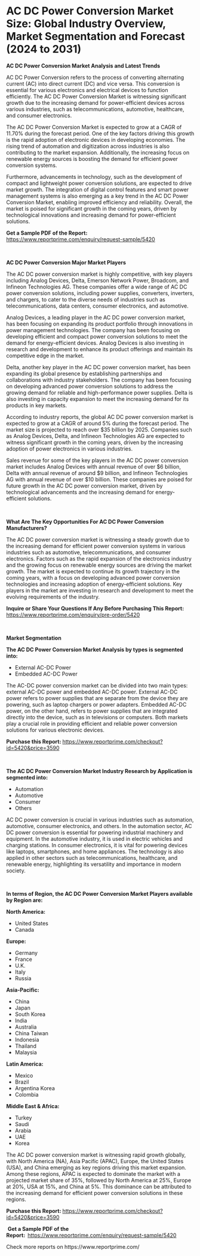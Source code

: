 <p><h1>AC DC Power Conversion Market Size: Global Industry Overview, Market Segmentation and Forecast (2024 to 2031)</h1></p><p><strong>AC DC Power Conversion Market Analysis and Latest Trends</strong></p>
<p><p>AC DC Power Conversion refers to the process of converting alternating current (AC) into direct current (DC) and vice versa. This conversion is essential for various electronics and electrical devices to function efficiently. The AC DC Power Conversion Market is witnessing significant growth due to the increasing demand for power-efficient devices across various industries, such as telecommunications, automotive, healthcare, and consumer electronics.</p><p>The AC DC Power Conversion Market is expected to grow at a CAGR of 11.70% during the forecast period. One of the key factors driving this growth is the rapid adoption of electronic devices in developing economies. The rising trend of automation and digitization across industries is also contributing to the market expansion. Additionally, the increasing focus on renewable energy sources is boosting the demand for efficient power conversion systems.</p><p>Furthermore, advancements in technology, such as the development of compact and lightweight power conversion solutions, are expected to drive market growth. The integration of digital control features and smart power management systems is also emerging as a key trend in the AC DC Power Conversion Market, enabling improved efficiency and reliability. Overall, the market is poised for significant growth in the coming years, driven by technological innovations and increasing demand for power-efficient solutions.</p></p>
<p><strong>Get a Sample PDF of the Report:&nbsp;</strong> <a href="https://www.reportprime.com/enquiry/request-sample/5420">https://www.reportprime.com/enquiry/request-sample/5420</a></p>
<p>&nbsp;</p>
<p><strong>AC DC Power Conversion Major Market Players</strong></p>
<p><p>The AC DC power conversion market is highly competitive, with key players including Analog Devices, Delta, Emerson Network Power, Broadcom, and Infineon Technologies AG. These companies offer a wide range of AC DC power conversion solutions, including power supplies, converters, inverters, and chargers, to cater to the diverse needs of industries such as telecommunications, data centers, consumer electronics, and automotive.</p><p>Analog Devices, a leading player in the AC DC power conversion market, has been focusing on expanding its product portfolio through innovations in power management technologies. The company has been focusing on developing efficient and compact power conversion solutions to meet the demand for energy-efficient devices. Analog Devices is also investing in research and development to enhance its product offerings and maintain its competitive edge in the market.</p><p>Delta, another key player in the AC DC power conversion market, has been expanding its global presence by establishing partnerships and collaborations with industry stakeholders. The company has been focusing on developing advanced power conversion solutions to address the growing demand for reliable and high-performance power supplies. Delta is also investing in capacity expansion to meet the increasing demand for its products in key markets.</p><p>According to industry reports, the global AC DC power conversion market is expected to grow at a CAGR of around 5% during the forecast period. The market size is projected to reach over $35 billion by 2025. Companies such as Analog Devices, Delta, and Infineon Technologies AG are expected to witness significant growth in the coming years, driven by the increasing adoption of power electronics in various industries.</p><p>Sales revenue for some of the key players in the AC DC power conversion market includes Analog Devices with annual revenue of over $6 billion, Delta with annual revenue of around $9 billion, and Infineon Technologies AG with annual revenue of over $10 billion. These companies are poised for future growth in the AC DC power conversion market, driven by technological advancements and the increasing demand for energy-efficient solutions.</p></p>
<p>&nbsp;</p>
<p><strong>What Are The Key Opportunities For AC DC Power Conversion Manufacturers?</strong></p>
<p><p>The AC DC power conversion market is witnessing a steady growth due to the increasing demand for efficient power conversion systems in various industries such as automotive, telecommunications, and consumer electronics. Factors such as the rapid expansion of the electronics industry and the growing focus on renewable energy sources are driving the market growth. The market is expected to continue its growth trajectory in the coming years, with a focus on developing advanced power conversion technologies and increasing adoption of energy-efficient solutions. Key players in the market are investing in research and development to meet the evolving requirements of the industry.</p></p>
<p><strong>Inquire or Share Your Questions If Any Before Purchasing This Report:</strong> <a href="https://www.reportprime.com/enquiry/pre-order/5420">https://www.reportprime.com/enquiry/pre-order/5420</a></p>
<p>&nbsp;</p>
<p><strong>Market Segmentation</strong></p>
<p><strong>The AC DC Power Conversion Market Analysis by types is segmented into:</strong></p>
<p><ul><li>External AC-DC Power</li><li>Embedded AC-DC Power</li></ul></p>
<p><p>The AC-DC power conversion market can be divided into two main types: external AC-DC power and embedded AC-DC power. External AC-DC power refers to power supplies that are separate from the device they are powering, such as laptop chargers or power adapters. Embedded AC-DC power, on the other hand, refers to power supplies that are integrated directly into the device, such as in televisions or computers. Both markets play a crucial role in providing efficient and reliable power conversion solutions for various electronic devices.</p></p>
<p><strong>Purchase this Report:&nbsp;</strong><a href="https://www.reportprime.com/checkout?id=5420&price=3590">https://www.reportprime.com/checkout?id=5420&price=3590</a></p>
<p>&nbsp;</p>
<p><strong>The AC DC Power Conversion Market Industry Research by Application is segmented into:</strong></p>
<p><ul><li>Automation</li><li>Automotive</li><li>Consumer</li><li>Others</li></ul></p>
<p><p>AC DC power conversion is crucial in various industries such as automation, automotive, consumer electronics, and others. In the automation sector, AC DC power conversion is essential for powering industrial machinery and equipment. In the automotive industry, it is used in electric vehicles and charging stations. In consumer electronics, it is vital for powering devices like laptops, smartphones, and home appliances. The technology is also applied in other sectors such as telecommunications, healthcare, and renewable energy, highlighting its versatility and importance in modern society.</p></p>
<p>&nbsp;</p>
<p><strong>In terms of Region, the AC DC Power Conversion Market Players available by Region are:</strong></p>
<p>
    <p> <strong> North America: </strong>
        <ul>
            <li>United States</li>
            <li>Canada</li>
        </ul>
        </p> 
    <p> <strong> Europe: </strong>
        <ul>
            <li>Germany</li>
            <li>France</li>
            <li>U.K.</li>
            <li>Italy</li>
            <li>Russia</li>
        </ul>
        </p> 
    <p> <strong> Asia-Pacific: </strong>
        <ul>
            <li>China</li>
            <li>Japan</li>
            <li>South Korea</li>
            <li>India</li>
            <li>Australia</li>
            <li>China Taiwan</li>
            <li>Indonesia</li>
            <li>Thailand</li>
            <li>Malaysia</li>
        </ul>
        </p> 
    <p> <strong> Latin America: </strong>
        <ul>
            <li>Mexico</li>
            <li>Brazil</li>
            <li>Argentina Korea</li>
            <li>Colombia</li>
        </ul>
        </p> 
    <p> <strong> Middle East & Africa: </strong>
        <ul>
            <li>Turkey</li>
            <li>Saudi</li>
            <li>Arabia</li>
            <li>UAE</li>
            <li>Korea</li>
        </ul>
    </p>
    </p>
<p><p>The AC DC power conversion market is witnessing rapid growth globally, with North America (NA), Asia Pacific (APAC), Europe, the United States (USA), and China emerging as key regions driving this market expansion. Among these regions, APAC is expected to dominate the market with a projected market share of 35%, followed by North America at 25%, Europe at 20%, USA at 15%, and China at 5%. This dominance can be attributed to the increasing demand for efficient power conversion solutions in these regions.</p></p>
<p><strong>Purchase this Report: </strong><a href="https://www.reportprime.com/checkout?id=5420&price=3590">https://www.reportprime.com/checkout?id=5420&price=3590</a></p>
<p>&nbsp;<strong>Get a Sample PDF of the Report:&nbsp;&nbsp;</strong><a href="https://www.reportprime.com/enquiry/request-sample/5420">https://www.reportprime.com/enquiry/request-sample/5420</a></p>
<p><strong></strong></p>
<p>Check more reports on https://www.reportprime.com/</p>